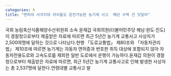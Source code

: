 ```yaml
---
categories: h
title: "면허의 사각지대 아이들도 운전가능한 농기계 사고  매년 수백 건 잇달아"
---
```

국회 농림축산식품해양수산위원회 소속 윤재갑 국회의원(더불어민주당 해남·완도·진도)이 경찰청으로부터 제출받은 자료에 따르면 최근 5년간 농기계 교통사고 사상자가 2,500여명에 달하는 것으로 나타났다.현행 「도로교통법」 제80조와 「자동차관리법」 제10조에 따르면 농기계는 자동차 면허증과 번호판 취득 대상에 포함되지 않아 자동차전용도로와 고속도로를 제외한 일반 도로에서 운행이 가능하다.윤재갑 의원이 경찰청으로부터 제출받은 자료에 따르면, 최근 5년간 농기계 교통사고로 인해 발생한 사상자는 총 2,537명에 달한다.연령대별 교통사고 발